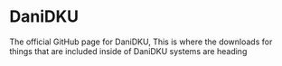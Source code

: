 # DaniDKU
The official GitHub page for DaniDKU, This is where the downloads for things that are included inside of DaniDKU systems are heading

